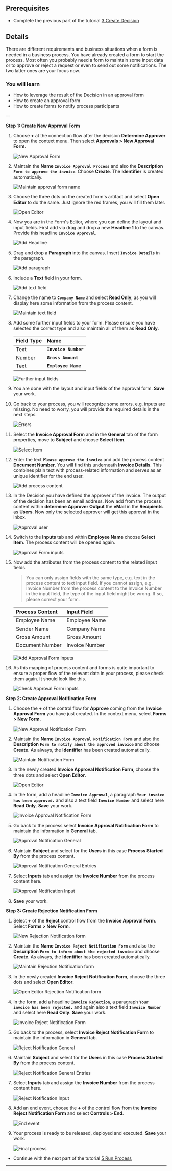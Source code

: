 ## Prerequisites
- Complete the previous part of the tutorial [3 Create Decision](https://github.com/SAP-samples/process-automation-enablement/tree/main/Workshops/LCNC_Roadshow%20-%20simplified/SAP%20Process%20Automation/3%20Create%20Decision/spa-dox-create-decision.md)

## Details
There are different requirements and business situations when a form is needed in a business process. You have already created a form to start the process.
Most often you probably need a form to maintain some input data or to approve or reject a request or even to send out some notifications.
The two latter ones are your focus now.


### You will learn
  - How to leverage the result of the Decision in an approval form
  - How to create an approval form
  - How to create forms to notify process participants

--

**Step 1: Create New Approval Form**

1. Choose **+** at the connection flow after the decision **Determine Approver** to open the context menu. Then select **Approvals > New Approval Form**.

    ![New Approval Form](01.png)

2. Maintain the **Name** **`Invoice Approval Process`** and also the **Description** **`Form to approve the invoice`**. Choose **Create**. The **Identifier** is created automatically.

    ![Maintain approval form name](02.png)

3. Choose the three dots on the created form's artifact and select **Open Editor** to do the same. Just ignore the red frames, you will fill them later.

    ![Open Editor](03.png)

4. Now you are in the Form's Editor, where you can define the layout and input fields. First add via drag and drop a new **Headline 1** to the canvas.   Provide this headline **`Invoice Approval`**.

    ![Add Headline](04.png)

5. Drag and drop a **Paragraph** into the canvas. Insert **`Invoice Details`** in the paragraph.

    ![Add paragraph](05.png)

6. Include a **Text** field in your form.

    ![Add text field](06.png)

7. Change the name to **`Company Name`** and select **Read Only**, as you will display here some information from the process content.

    ![Maintain text field](07.png)

8. Add some further input fields to your form. Please ensure you have selected the correct type and also maintain all of them as **Read Only**.

    |  Field Type    | Name
    |  :------------- | :-------------
    |  Text          | **`Invoice Number`**
    |  Number           | **`Gross Amount`**
    |  Text   | **`Employee Name`**

    ![Further input fields](08.png)

9. You are done with the layout and input fields of the approval form. **Save** your work.

10. Go back to your process, you will recognize some errors, e.g. inputs are missing. No need to worry, you will provide the required details in the next steps.

    ![Errors](09.png)

11. Select the **Invoice Approval Form** and in the **General** tab of the form properties, move to **Subject** and choose **Select Item**.

    ![Select Item](10.png)

12. Enter the text **`Please approve the invoice`** and add the process content **Document Number**. You will find this underneath **Invoice Details**.
This combines plain text with process-related information and serves as an unique identifier for the end user.

    ![Add process content](11.png)

13. In the Decision you have defined the approver of the invoice. The output of the decision has been an email address. Now add from the process content within **determine Approver Output** the **eMail** in the **Recipients** as **Users**. Now only the selected approver will get this approval in the inbox.

    ![Approval user](12.png)

14. Switch to the **Inputs** tab and within **Employee Name** choose **Select Item**. The process content will be opened again.

    ![Approval Form inputs](14.png)

15. Now add the attributes from the process content to the related input fields.

    > You can only assign fields with the same type, e.g. text in the process content to text input field.
     If you cannot assign, e.g. Invoice Number from the process content to the Invoice Number in the input field, the type of the input field might be wrong. If so, please correct your form.

    |  Process Content    | Input Field
    |  :------------- | :-------------
    |  Employee Name          | Employee Name
    |  Sender Name           | Company Name
    |  Gross Amount    | Gross Amount
    |  Document Number          | Invoice Number

    ![Add Approval Form inputs](15.png)

16. As this mapping of process content and forms is quite important to ensure a proper flow of the relevant data in your process, please check them again. It should look like this.

    ![Check Approval Form inputs](16.png)

**Step 2: Create Approval Notification Form**

1. Choose the **+** of the control flow for **Approve** coming from the **Invoice Approval Form** you have just created. In the context menu, select **Forms > New Form**.

    ![New Approval Notification Form](17.png)

2. Maintain the **Name** **`Invoice Approval Notification Form`** and also the **Description** **`Form to notify about the approved invoice`** and choose **Create**. As always, the **Identifier** has been created automatically.

    ![Maintain Notification Form](18.png)

3. In the newly created **Invoice Approval Notification Form**, choose the three dots and select **Open Editor**.

    ![Open Editor](19.png)

4. In the form, add a headline **`Invoice Approval`**, a paragraph **`Your invoice has been approved.`** and also a text field **`Invoice Number`** and select here **Read Only**. **Save** your work.

    ![Invoice Approval Notification Form](20.png)

5. Go back to the process select **Invoice Approval Notification Form** to maintain the information in **General** tab.

    ![Approval Notification General](21.png)

6. Maintain **Subject** and select for the **Users** in this case **Process Started By** from the process content.

    ![Approval Notification General Entries](22.png)

7. Select **Inputs** tab and assign the **Invoice Number** from the process content here.

    ![Approval Notification Input](23.png)

8. **Save** your work.

**Step 3: Create Rejection Notification Form**

1. Select **+** of the **Reject** control flow from the **Invoice Approval Form**. Select **Forms > New Form**.

    ![New Rejection Notification form](24.png)

2. Maintain the **Name** **`Invoice Reject Notification Form`** and also the **Description** **`Form to inform about the rejected invoice`** and choose **Create**. As always, the **Identifier** has been created automatically.

    ![Maintain Rejection Notification form](25.png)

3. In the newly created **Invoice Reject Notification Form**, choose the three dots and select **Open Editor**.

    ![Open Editor Rejection Notification form](26.png)

4. In the form, add a headline **`Invoice Rejection`**, a paragraph **`Your invoice has been rejected.`** and again also a text field **`Invoice Number`** and select here **Read Only**. **Save** your work.

    ![Invoice Reject Notification Form](27.png)

5. Go back to the process, select **Invoice Reject Notification Form** to maintain the information in **General** tab.

    ![Reject Notification General](28.png)

6. Maintain **Subject** and select for the **Users** in this case **Process Started By** from the process content.

    ![Reject Notification General Entries](29.png)

7. Select **Inputs** tab and assign the **Invoice Number** from the process content here.

    ![Reject Notification Input](30.png)

8. Add an end event, choose the **+** of the control flow from the **Invoice Reject Notification Form** and select **Controls > End**.

    ![End event](31.png)

9. Your process is ready to be released, deployed and executed. **Save** your work.

    ![Final process](32.png)

- Continue with the next part of the tutorial [5 Run Process](https://github.com/SAP-samples/process-automation-enablement/blob/main/Workshops/LCNC_Roadshow%20-%20simplified/SAP%20Process%20Automation/5%20Run%20Process/spa-dox-run-process.md)
---
